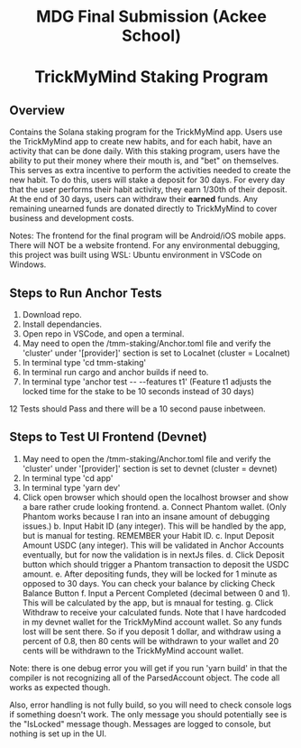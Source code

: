 <div align="center">

# MDG Final Submission (Ackee School)
# TrickMyMind Staking Program
</div>

## Overview
Contains the Solana staking program for the TrickMyMind app.  Users use the TrickMyMind app to create new habits, and for each habit, have an activity that can be done daily.  With this staking program, users have the ability to put their money where their mouth is, and "bet" on themselves.  This serves as extra incentive to perform the activities needed to create the new habit.  To do this, users will stake a deposit for 30 days.  For every day that the user performs their habit activity, they earn 1/30th of their deposit.  At the end of 30 days, users can withdraw their **earned** funds.  Any remaining unearned funds are donated directly to TrickMyMind to cover business and development costs.

Notes:
The frontend for the final program will be Android/iOS mobile apps.  There will NOT be a website frontend.
For any environmental debugging, this project was built using WSL: Ubuntu environment in VSCode on Windows.

## Steps to Run Anchor Tests
1) Download repo.
2) Install dependancies.
3) Open repo in VSCode, and open a terminal.
4) May need to open the /tmm-staking/Anchor.toml file and verify the 'cluster' under '[provider]' section is set to Localnet (cluster = Localnet)
5) In terminal type 'cd tmm-staking'
6) In terminal run cargo and anchor builds if need to.
7) In terminal type 'anchor test -- --features t1' (Feature t1 adjusts the locked time for the stake to be 10 seconds instead of 30 days)

12 Tests should Pass and there will be a 10 second pause inbetween.

## Steps to Test UI Frontend (Devnet)
1) May need to open the /tmm-staking/Anchor.toml file and verify the 'cluster' under '[provider]' section is set to devnet (cluster = devnet)
2) In terminal type 'cd app'
3) In terminal type 'yarn dev'
4) Click open browser which should open the localhost browser and show a bare rather crude looking frontend.
  a. Connect Phantom wallet.  (Only Phantom works because I ran into an insane amount of debugging issues.)
  b. Input Habit ID (any integer).  This will be handled by the app, but is manual for testing.  REMEMBER your Habit ID.
  c. Input Deposit Amount USDC (any integer).  This will be validated in Anchor Accounts eventually, but for now the validation is in nextJs files.
  d. Click Deposit button which should trigger a Phantom transaction to deposit the USDC amount.
  e. After depositing funds, they will be locked for 1 minute as opposed to 30 days.  You can check your balance by clicking Check Balance Button
  f. Input a Percent Completed (decimal between 0 and 1).  This will be calculated by the app, but is mnaual for testing.
  g. Click Withdraw to receive your calculated funds.  Note that I have hardcoded in my devnet wallet for the TrickMyMind account wallet.  So any funds
     lost will be sent there.  So if you deposit 1 dollar, and withdraw using a percent of 0.8, then 80 cents will be withdrawn to your wallet and
     20 cents will be withdrawn to the TrickMyMind account wallet.

Note: there is one debug error you will get if you run 'yarn build' in that the compiler is not recognizing all of the ParsedAccount object.  The code
all works as expected though.

Also, error handling is not fully build, so you will need to check console logs if something doesn't work.  The only message you should potentially see
is the "IsLocked" message though.  Messages are logged to console, but nothing is set up in the UI.